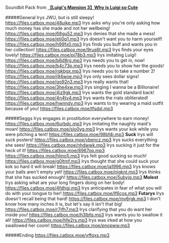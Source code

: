 Soundbit Pack from [**【Luigi's Mansion 3】Why is Luigi so Cute**](https://www.youtube.com/watch?v=8G8hAIi_Hfk)

#####General
Irys JWU, but is still sleepy!
https://files.catbox.moe/48uike.mp3
Irys asks why you're only asking how much money has she made and not her wellbeing!
https://files.catbox.moe/68gu52.mp3
Irys denies that she made a mess!
https://files.catbox.moe/eti0q1.mp3
Irys doesn't want you to harm yourself!
https://files.catbox.moe/h99fx0.mp3
Irys finds you buff and wants you in her collection!
https://files.catbox.moe/9rus6t.mp3
Irys finds your eyes lovely!
https://files.catbox.moe/pj78b3.mp3
Irys imitating Luigi!
https://files.catbox.moe/b6d8rg.mp3
Irys needs you to get in, now!
https://files.catbox.moe/b4c73p.mp3
Irys needs you to show her the goods!
https://files.catbox.moe/rqkbgx.mp3
Irys needs you to take a number 2!
https://files.catbox.moe/j94woe.mp3
Irys only sees dollar signs!
https://files.catbox.moe/qo92n3.mp3
Irys really wants that!
https://files.catbox.moe/3he4xw.mp3
Irys singing I wanna be a Billionaire!
https://files.catbox.moe/4jz9gk.mp3
Irys wants the gold standard back!
https://files.catbox.moe/4n4tv4.mp3
Irys wants the rrats obliterated!
https://files.catbox.moe/hwnndy.mp3
Irys wants to try wearing a maid outfit because of you!
https://files.catbox.moe/tfsdsl.mp3

#####Seggs
Irys engages in prostitution everywhere to earn money!
https://files.catbox.moe/6urbdc.mp3
Irys imitating the naughty maid's moan!
https://files.catbox.moe/slo0yg.mp3
Irys wants your kok while you were pitching a tent!
https://files.catbox.moe/98bf4i.mp3
**Suck**
Irys will suck posters!
https://files.catbox.moe/ybencz.mp3
Irys sucks everything she sees!
https://files.catbox.moe/nhdwwk.mp3
Irys sucking it just for the heck of it!
https://files.catbox.moe/8967op.mp3
https://files.catbox.moe/hlmo1j.mp3
Irys felt good sucking so much!
https://files.catbox.moe/g0ltmf.mp3
Irys thought that she could suck your kok so hard it will break!
https://files.catbox.moe/ja1996.mp3
Irys knows your balls aren't empty yet!
https://files.catbox.moe/nigknt.mp3
Irys thinks that she has sucked enough!
https://files.catbox.moe/5ubyjq.mp3
**Molest**
Irys asking what are your long fingers doing on her body!
https://files.catbox.moe/4fdhgj.mp3
Irys anticipates in fear of what you will do with your tongue to her!
https://files.catbox.moe/lf6cos.mp3
**Futarys**
Irys doesn't recall being that hard!
https://files.catbox.moe/mv6rgk.mp3
I don't know how many inches it is, but let's say it isn't that big!
https://files.catbox.moe/r7jfh7.mp3
Irys clarifying that you do want her inside you!
https://files.catbox.moe/h3lbfq.mp3
Irys wants you to swallow it all!
https://files.catbox.moe/hfe2rs.mp3
Irys was irked at how you swallowed her coom!
https://files.catbox.moe/pnopww.mp3

#####Ending
https://files.catbox.moe/yffqxs.mp3

